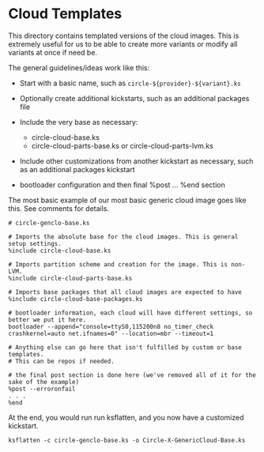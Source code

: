 # Cloud Templates

This directory contains templated versions of the cloud images. This is
extremely useful for us to be able to create more variants or modify
all variants at once if need be.

The general guidelines/ideas work like this:

* Start with a basic name, such as `circle-${provider}-${variant}.ks`
* Optionally create additional kickstarts, such as an additional packages file
* Include the very base as necessary:

    * circle-cloud-base.ks
    * circle-cloud-parts-base.ks or circle-cloud-parts-lvm.ks

* Include other customizations from another kickstart as necessary, such as an additional packages kickstart
* bootloader configuration and then final %post ... %end section

The most basic example of our most basic generic cloud image goes like this. See comments for details.

```
# circle-genclo-base.ks

# Imports the absolute base for the cloud images. This is general setup settings.
%include circle-cloud-base.ks

# Imports partition scheme and creation for the image. This is non-LVM.
%include circle-cloud-parts-base.ks

# Imports base packages that all cloud images are expected to have
%include circle-cloud-base-packages.ks

# bootloader information, each cloud will have different settings, so better we put it here.
bootloader --append="console=ttyS0,115200n8 no_timer_check crashkernel=auto net.ifnames=0" --location=mbr --timeout=1

# Anything else can go here that isn't fulfilled by custom or base templates.
# This can be repos if needed.

# the final post section is done here (we've removed all of it for the sake of the example)
%post --erroronfail
. . .
%end
```

At the end, you would run run ksflatten, and you now have a customized kickstart.

```
ksflatten -c circle-genclo-base.ks -o Circle-X-GenericCloud-Base.ks
```
